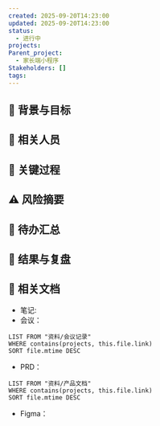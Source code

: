 ```yaml
---
created: 2025-09-20T14:23:00
updated: 2025-09-20T14:23:00
status:
  - 进行中
projects:
Parent_project:
  - 家长端小程序
Stakeholders: []
tags:
---
```


## 📅 背景与目标

## 👥 相关人员

## 🔄 关键过程

## ⚠️ 风险摘要

## 📌 待办汇总

## 🏁 结果与复盘

## 🔗 相关文档

- 笔记:
- 会议：

```dataview
LIST FROM "资料/会议记录"
WHERE contains(projects, this.file.link)
SORT file.mtime DESC
```

- PRD：

```dataview
LIST FROM "资料/产品文档"
WHERE contains(projects, this.file.link)
SORT file.mtime DESC
```

- Figma：
